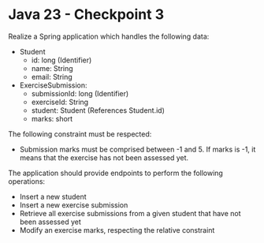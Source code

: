 # Java 23 - Checkpoint 3
Realize a Spring application which handles the following data:
- Student
  - id: long (Identifier)
  - name: String
  - email: String
- ExerciseSubmission:
  - submissionId: long (Identifier) 
  - exerciseId: String
  - student: Student (References Student.id)
  - marks: short
  
The following constraint must be respected:
- Submission marks must be comprised between -1 and 5. If marks is -1, it means that the exercise has not been assessed yet.

The application should provide endpoints to perform the following operations:
- Insert a new student
- Insert a new exercise submission
- Retrieve all exercise submissions from a given student that have not been assessed yet
- Modify an exercise marks, respecting the relative constraint
